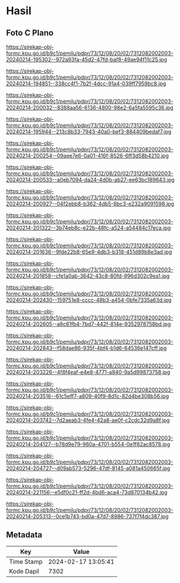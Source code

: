 # Hasil

## Foto C Plano

https://sirekap-obj-formc.kpu.go.id/b9c1/pemilu/pdpr/73/12/08/20/02/7312082002003-20240214-195302--972a93fa-45d2-47fd-baf8-49ae94f11c25.jpg

https://sirekap-obj-formc.kpu.go.id/b9c1/pemilu/pdpr/73/12/08/20/02/7312082002003-20240214-194851--338cc4f1-7b2f-4dcc-91a4-039ff7959bc8.jpg

https://sirekap-obj-formc.kpu.go.id/b9c1/pemilu/pdpr/73/12/08/20/02/7312082002003-20240214-200032--8388aa56-6136-4800-98e2-6a5fa5595c36.jpg

https://sirekap-obj-formc.kpu.go.id/b9c1/pemilu/pdpr/73/12/08/20/02/7312082002003-20240214-195944--213c8b33-7943-40a0-bef3-884409bedaf7.jpg

https://sirekap-obj-formc.kpu.go.id/b9c1/pemilu/pdpr/73/12/08/20/02/7312082002003-20240214-200254--09aee7e6-0a01-416f-8526-6ff3d58b4210.jpg

https://sirekap-obj-formc.kpu.go.id/b9c1/pemilu/pdpr/73/12/08/20/02/7312082002003-20240214-200533--a0eb7094-da24-4d0b-ab27-ee63bc189643.jpg

https://sirekap-obj-formc.kpu.go.id/b9c1/pemilu/pdpr/73/12/08/20/02/7312082002003-20240214-200927--04f2ebb8-b362-4db5-8bc3-e232a9091598.jpg

https://sirekap-obj-formc.kpu.go.id/b9c1/pemilu/pdpr/73/12/08/20/02/7312082002003-20240214-201322--3b74eb8c-e22b-48fc-a524-a54484c17eca.jpg

https://sirekap-obj-formc.kpu.go.id/b9c1/pemilu/pdpr/73/12/08/20/02/7312082002003-20240214-201636--9fde22b8-65e9-4db3-b318-451d89b8e3ad.jpg

https://sirekap-obj-formc.kpu.go.id/b9c1/pemilu/pdpr/73/12/08/20/02/7312082002003-20240214-201858--cfe1a0ab-3642-43c8-80fd-996d302c9ea1.jpg

https://sirekap-obj-formc.kpu.go.id/b9c1/pemilu/pdpr/73/12/08/20/02/7312082002003-20240214-202430--159751e8-cccc-48b3-a454-0bfe7335a63d.jpg

https://sirekap-obj-formc.kpu.go.id/b9c1/pemilu/pdpr/73/12/08/20/02/7312082002003-20240214-202605--a8c61fb4-7bd7-442f-814e-9352978758bd.jpg

https://sirekap-obj-formc.kpu.go.id/b9c1/pemilu/pdpr/73/12/08/20/02/7312082002003-20240214-202843--f58dae86-935f-4bf4-b1d6-64536e147cff.jpg

https://sirekap-obj-formc.kpu.go.id/b9c1/pemilu/pdpr/73/12/08/20/02/7312082002003-20240214-203226--4f8f4eaf-e4e8-4771-a840-9a5d99873758.jpg

https://sirekap-obj-formc.kpu.go.id/b9c1/pemilu/pdpr/73/12/08/20/02/7312082002003-20240214-203516--61c5eff7-a809-40f9-8d1c-82d4be308b56.jpg

https://sirekap-obj-formc.kpu.go.id/b9c1/pemilu/pdpr/73/12/08/20/02/7312082002003-20240214-203742--7d2aeab3-4fe4-42a8-ae0f-c2cdc32d9a8f.jpg

https://sirekap-obj-formc.kpu.go.id/b9c1/pemilu/pdpr/73/12/08/20/02/7312082002003-20240214-204127--b78d9e79-960a-4701-b554-0e1f82ac8578.jpg

https://sirekap-obj-formc.kpu.go.id/b9c1/pemilu/pdpr/73/12/08/20/02/7312082002003-20240214-204727--d09ab573-5296-47df-8145-a081a450665f.jpg

https://sirekap-obj-formc.kpu.go.id/b9c1/pemilu/pdpr/73/12/08/20/02/7312082002003-20240214-221156--e5df0c21-ff2d-4bd6-aca4-73d870134b42.jpg

https://sirekap-obj-formc.kpu.go.id/b9c1/pemilu/pdpr/73/12/08/20/02/7312082002003-20240214-205313--0ce1b743-bd0a-47d7-8986-737f7f4dc387.jpg


## Metadata

| Key        | Value               |
| ---------- | ------------------- |
| Time Stamp | 2024-02-17 13:05:41 |
| Kode Dapil | 7302                |



